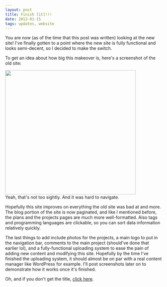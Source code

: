 ```yaml
---
layout: post
title: Finish [it]!!!
date: 2012-01-15
tags: updates, website
---
```


You are now (as of the time that this post was written) looking at the new site! I've finally gotten to a point where the new site is fully functional and looks semi-decent, so I decided to make the switch. 

 To get an idea about how big this makeover is, here's a screenshot of the old site: 

 <img src="images/oldsite.png" height="400px" width="420px"/> 
<br> Yeah, that's not too sightly. And it was hard to navigate. 

 Hopefully this site improves on everything the old site was bad at and more. The blog portion of the site is now paginated, and like I mentioned before, the plans and the projects pages are much more well-formatted. Also tags and programming languages are clickable, so you can sort data information relatively quickly. 

 The last things to add include photos for the projects, a main logo to put in the navigation bar, comments to the main project (should've done that earlier lol), and a fully-functional uploading system to ease the pain of adding new content and modifying this site. Hopefully by the time I've finished the uploading system, it should almost be on par with a real content manager like WordPress for example. I'll post screenshots later on to demonstrate how it works once it's finished. 

 Oh, and if you don't get the title, <a href="http://www.youtube.com/watch?v=OJeQ6ZKPxyw" target="_blank">click here</a>.